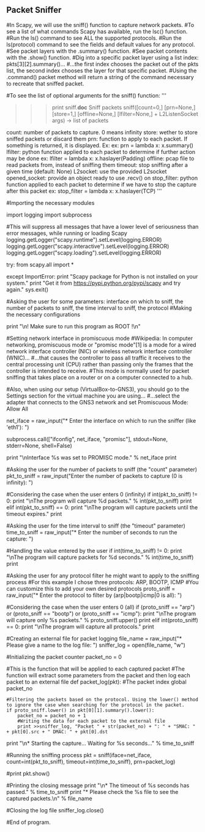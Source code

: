 ## Packet Sniffer
    
#In Scapy, we will use the sniff() function to capture network packets.
#To see a list of what commands Scapy has available, run the lsc() function.
#Run the ls() command to see ALL the supported protocols.
#Run the ls(protocol) command to see the fields and default values for any protocol.
#See packet layers with the .summary() function.
#See packet contents with the .show() function.
#Dig into a specific packet layer using a list index: pkts[3][2].summary()...
#...the first index chooses the packet out of the pkts list, the second index chooses the layer for that specific packet.
#Using the .command() packet method will return a string of the command necessary to recreate that sniffed packet.

#To see the list of optional arguments for the sniff() function:
'''
>>> print sniff.__doc__
Sniff packets
sniff([count=0,] [prn=None,] [store=1,] [offline=None,] [lfilter=None,] + L2ListenSocket args) -> list of packets

  count: number of packets to capture. 0 means infinity
  store: wether to store sniffed packets or discard them
    prn: function to apply to each packet. If something is returned,
         it is displayed. Ex:
         ex: prn = lambda x: x.summary()
lfilter: python function applied to each packet to determine
         if further action may be done
         ex: lfilter = lambda x: x.haslayer(Padding)
offline: pcap file to read packets from, instead of sniffing them
timeout: stop sniffing after a given time (default: None)
L2socket: use the provided L2socket
opened_socket: provide an object ready to use .recv() on
stop_filter: python function applied to each packet to determine
             if we have to stop the capture after this packet
             ex: stop_filter = lambda x: x.haslayer(TCP)
'''



#Importing the necessary modules

import logging
import subprocess

#This will suppress all messages that have a lower level of seriousness than error messages, while running or loading Scapy
logging.getLogger("scapy.runtime").setLevel(logging.ERROR)
logging.getLogger("scapy.interactive").setLevel(logging.ERROR)
logging.getLogger("scapy.loading").setLevel(logging.ERROR)


try:
    from scapy.all import *

except ImportError:
    print "Scapy package for Python is not installed on your system."
    print "Get it from https://pypi.python.org/pypi/scapy and try again."
    sys.exit()
    


#Asking the user for some parameters: interface on which to sniff, the number of packets to sniff, the time interval to sniff, the protocol
#Making the necessary configurations

print "\n! Make sure to run this program as ROOT !\n"

#Setting network interface in promiscuous mode
#Wikipedia: In computer networking, promiscuous mode or "promisc mode"[1] is a mode for a wired network interface controller (NIC) or wireless network interface controller (WNIC)...
#...that causes the controller to pass all traffic it receives to the central processing unit (CPU) rather than passing only the frames that the controller is intended to receive.
#This mode is normally used for packet sniffing that takes place on a router or on a computer connected to a hub.

#Also, when using our setup (VirtualBox-to-GNS3), you should go to the Settings section for the virtual machine you are using...
#...select the adapter that connects to the GNS3 network and set Promiscuous Mode: Allow All

net_iface = raw_input("* Enter the interface on which to run the sniffer (like 'eth1'): ")

subprocess.call(["ifconfig", net_iface, "promisc"], stdout=None, stderr=None, shell=False)

print "\nInterface %s was set to PROMISC mode." % net_iface
print

#Asking the user for the number of packets to sniff (the "count" parameter)
pkt_to_sniff = raw_input("Enter the number of packets to capture (0 is infinity): ")

#Considering the case when the user enters 0 (infinity)
if int(pkt_to_sniff) != 0:
    print "\nThe program will capture %d packets." % int(pkt_to_sniff)
    print
elif int(pkt_to_sniff) == 0:
    print "\nThe program will capture packets until the timeout expires."
    print


#Asking the user for the time interval to sniff (the "timeout" parameter)
time_to_sniff = raw_input("* Enter the number of seconds to run the capture: ")

#Handling the value entered by the user
if int(time_to_sniff) != 0:
    print "\nThe program will capture packets for %d seconds." % int(time_to_sniff)
    print
    
    
#Asking the user for any protocol filter he might want to apply to the sniffing process
#For this example I chose three protocols: ARP, BOOTP, ICMP
#You can customize this to add your own desired protocols
proto_sniff = raw_input("* Enter the protocol to filter by (arp|bootp|icmp|0 is all): ")

#Considering the case when the user enters 0 (all)
if (proto_sniff == "arp") or (proto_sniff == "bootp") or (proto_sniff == "icmp"):
    print "\nThe program will capture only %s packets." % proto_sniff.upper()
    print
elif int(proto_sniff) == 0:
    print "\nThe program will capture all protocols."
    print


#Creating an external file for packet logging
file_name = raw_input("* Please give a name to the log file: ")
sniffer_log = open(file_name, "w")


#Initializing the packet counter
packet_no = 0

#This is the function that will be applied to each captured packet
#The function will extract some parameters from the packet and then log each packet to an external file
def packet_log(pkt):
    #The packet index
    global packet_no
    
    #Filtering the packets based on the protocol. Using the lower() method to ignore the case when searching for the protocol in the packet.    
    if proto_sniff.lower() in pkt[0][1].summary().lower():
        packet_no = packet_no + 1
        #Writing the data for each packet to the external file
        print >>sniffer_log, "Packet " + str(packet_no) + ": " + "SMAC: " + pkt[0].src + " DMAC: " + pkt[0].dst
    

print "\n* Starting the capture... Waiting for %s seconds..." % time_to_sniff

#Running the sniffing process
pkt = sniff(iface=net_iface, count=int(pkt_to_sniff), timeout=int(time_to_sniff), prn=packet_log)

#print pkt.show()

#Printing the closing message
print "\n* The timeout of %s seconds has passed." % time_to_sniff
print "* Please check the %s file to see the captured packets.\n" % file_name


#Closing the log file
sniffer_log.close()

#End of program.
